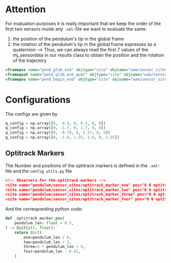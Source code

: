 # Attention

For evaluation purposes it is really important that we keep the order of the first two sensors
inside any ``.xml``-file we want to evaluate the same:
1) the position of the pendulum's tip in the global frame
2) the rotation of the pendulum's tip in the global frame expresses as a quaternion
--> Thus, we can always read the first 7 values of the mj_sensordata in our results class to obtain the position and the rotation of the 
trajectory

```xml
<framepos name="pend_glob_end" objtype="site" objname="wam/sensor_sites/pend_endeff" reftype="site" refname="wam/ref_sites/global_origin"/>
<framequat name="pend_glob_end_quat" objtype="site" objname="wam/sensor_sites/pend_endeff" reftype="site" refname="wam/ref_sites/global_origin"/>
<framepos name="pend_begin_end" objtype="site" objname="wam/sensor_sites/pend_begin" reftype="site" refname="wam/ref_sites/global_origin"/>
```


# Configurations
The configs are given by
```python
q_config = np.array([0, -0.3, 0, 0.3, 0, 0])
q_config = np.array([0, -1.7, 0, 1.7, 0, 0])
q_config = np.array([0, -0.78, 0, 2.37, 0, 0])
q_config = np.array([0, -1.6, 1.55, 1.6, 0, 1.55])
```

## Optitrack Markers
The Number and positions of the optitrack markers is defined in the ``.xml``-file and the ``config_utils.py`` file

```json
<!-- Observers for the optitrack markers -->
<site name="pendulum/sensor_sites/optitrack_marker_one" pos="0 0 optitrack_marker_one_pos" size="0.005" rgba="0 0 1 1"/>
<site name="pendulum/sensor_sites/optitrack_marker_two" pos="0 0 optitrack_marker_two_pos" size="0.005" rgba="0 0 1 1"/>
<site name="pendulum/sensor_sites/optitrack_marker_three" pos="0 0 optitrack_marker_three_pos" size="0.005" rgba="0 0 1 1"/>
<site name="pendulum/sensor_sites/optitrack_marker_four" pos="0 0 optitrack_marker_four_pos" size="0.005" rgba="0 0 1 1"/>
```

And the corresponding python code:

```python
def _optitrack_marker_pos(
    pendulum_len: float = 0.3,
) -> Dict[str, float]:
    return dict(
        one=pendulum_len / 6,
        two=pendulum_len / 3,
        three=3 * pendulum_len / 4,
        four=pendulum_len - 0.01,
    )
```